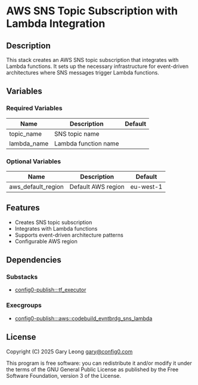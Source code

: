 # AWS SNS Topic Subscription with Lambda Integration

## Description
This stack creates an AWS SNS topic subscription that integrates with Lambda functions. It sets up the necessary infrastructure for event-driven architectures where SNS messages trigger Lambda functions.

## Variables

### Required Variables

| Name | Description | Default |
|------|-------------|---------|
| topic_name | SNS topic name | |
| lambda_name | Lambda function name | |

### Optional Variables

| Name | Description | Default |
|------|-------------|---------|
| aws_default_region | Default AWS region | eu-west-1 |

## Features
- Creates SNS topic subscription
- Integrates with Lambda functions
- Supports event-driven architecture patterns
- Configurable AWS region

## Dependencies

### Substacks
- [config0-publish:::tf_executor](https://api-app.config0.com/web_api/v1.0/stacks/config0-publish/tf_executor)

### Execgroups
- [config0-publish:::aws::codebuild_evntbrdg_sns_lambda](https://api-app.config0.com/web_api/v1.0/exec/groups/config0-publish/aws/codebuild_evntbrdg_sns_lambda)

## License
Copyright (C) 2025 Gary Leong <gary@config0.com>

This program is free software: you can redistribute it and/or modify
it under the terms of the GNU General Public License as published by
the Free Software Foundation, version 3 of the License.